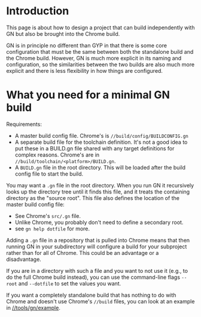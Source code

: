# Introduction

This page is about how to design a project that can build independently
with GN but also be brought into the Chrome build.

GN is in principle no different than GYP in that there is some core
configuration that must be the same between both the standalone build
and the Chrome build. However, GN is much more explicit in its naming
and configuration, so the similarities between the two builds are also
much more explicit and there is less flexibility in how things are
configured.

# What you need for a minimal GN build

Requirements:

  * A master build config file. Chrome's is `//build/config/BUILDCONFIG.gn`
  * A separate build file for the toolchain definition. It's not a good idea
    to put these in a BUILD.gn file shared with any target definitions for
    complex reasons. Chrome's are in `//build/toolchain/<platform>/BUILD.gn`.
  * A `BUILD.gn` file in the root directory. This will be loaded after the
    build config file to start the build.

You may want a `.gn` file in the root directory. When you run GN it
recursively looks up the directory tree until it finds this file, and it
treats the containing directory as the "source root". This file also
defines the location of the master build config file:

  * See Chrome's `src/.gn` file.
  * Unlike Chrome, you probably don't need to define a secondary root.
  * see `gn help dotfile` for more.

Adding a `.gn` file in a repository that is pulled into Chrome means
that then running GN in your subdirectory will configure a build for
your subproject rather than for all of Chrome. This could be an
advantage or a disadvantage.

If you are in a directory with such a file and you want to not use it
(e.g., to do the full Chrome build instead), you can use the command-line
flags `--root` and `--dotfile` to set the values you want.

If you want a completely standalone build that has nothing to do with Chrome
and doesn't use Chrome's `//build` files, you can look at an example in
[//tools/gn/example](../example).
